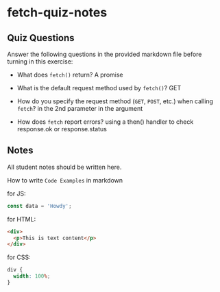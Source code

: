 # fetch-quiz-notes

## Quiz Questions

Answer the following questions in the provided markdown file before turning in this exercise:

- What does `fetch()` return?
  A promise

- What is the default request method used by `fetch()`?
  GET

- How do you specify the request method (`GET`, `POST`, etc.) when calling `fetch`?
  in the 2nd parameter in the argument

- How does `fetch` report errors?
  using a then() handler to check response.ok or response.status

## Notes

All student notes should be written here.

How to write `Code Examples` in markdown

for JS:

```javascript
const data = 'Howdy';
```

for HTML:

```html
<div>
  <p>This is text content</p>
</div>
```

for CSS:

```css
div {
  width: 100%;
}
```
